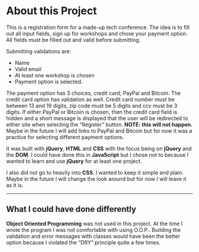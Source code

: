 # About this Project

This is a registration form for a made-up tech conference. The idea is to fill out all input fields, sign up for workshops and chose your payment option. All fields must be filled out and valid before submitting.

Submitting validations are:
*	Name 
*	Valid email
*	At least one workshop is chosen
*	Payment option is selected.

The payment option has 3 choices, credit card, PayPal and Bitcoin. The credit card option has validation as well. Credit card number must be between 13 and 19 digits, zip code must be 5 digits and ccv must be 3 digits. If either PayPal or Bitcoin is chosen, then the credit card field is hidden and a short message is displayed that the user will be redirected to either site when selecting the “Register” button. **NOTE: this will not happen.** Maybe in the future I will add links to PayPal and Bitcoin but for now it was a practice for selecting different payment options.

It was built with **jQuery**, **HTML** and **CSS** with the focus being on **jQuery** and the **DOM**.  I could have done this in **JavaScript** but I chose not to because I wanted to learn and use **jQuery** for at least one project.

I also did not go to heavily into **CSS**. I wanted to keep it simple and plain. Maybe in the future I will change the look around but for now I will leave it as it is.

---
## What I could have done differently


**Object Oriented Programming** was not used in this project. At the time I wrote the program I was not comfortable with using O.O.P..  Building the validation and error messages with classes would have been the better option because I violated the “DRY” principle quite a few times.  

